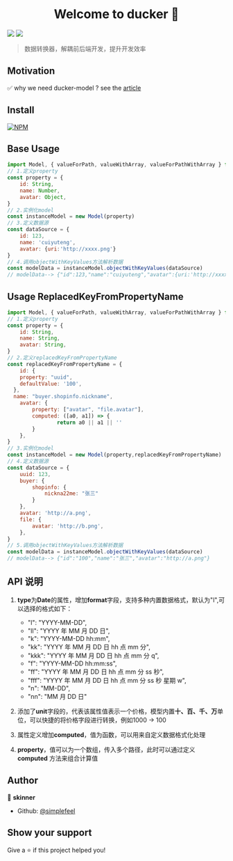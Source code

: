 <h1 align="center">Welcome to ducker 👋</h1>
<p>
  <img src="https://img.shields.io/badge/version-0.0.1-blue.svg?cacheSeconds=2592000" />
  <img src="https://badgen.net/badgesize/normal/https://raw.githubusercontent.com/simplefeel/ducker-model/master/dist/ducker.es5.js">
</p>

> 数据转换器，解耦前后端开发，提升开发效率

## Motivation

✅ why we need ducker-model ? see the [article](https://mp.weixin.qq.com/s/q6xybux0fhrUz5HE5TY0aA)

## Install

[![NPM](https://nodei.co/npm/ducker-model.png)](https://nodei.co/npm/ducker-model/)

## Base Usage

```js
import Model, { valueForPath, valueWithArray, valueForPathWithArray } from 'ducker-model'
// 1.定义property
const property = {
    id: String,
    name: Number,
    avatar: Object,
}
// 2.实例化model
const instanceModel = new Model(property)
// 3.定义数据源
const dataSource = {
    id: 123,
    name: 'cuiyuteng',
    avatar: {uri:'http://xxxx.png'}
}
// 4.调用objectWithKeyValues方法解析数据
const modelData = instanceModel.objectWithKeyValues(dataSource)
// modelData--> {"id":123,"name":"cuiyuteng","avatar":{uri:'http://xxxx.png'}}
```

## Usage ReplacedKeyFromPropertyName

```js
import Model, { valueForPath, valueWithArray, valueForPathWithArray } from 'ducker-model'
// 1.定义property
const property = {
	id: String,
	name: String,
	avatar: String,
}
// 2.定义replacedKeyFromPropertyName
const replacedKeyFromPropertyName = {
	id: {
    property: "uuid",
    defaultValue: '100',
  },
  name: "buyer.shopinfo.nickname",
	avatar: {
		property: ["avatar", "file.avatar"],
		computed: ([a0, a1]) => {
				return a0 || a1 || ''
		}
	},
}
// 3.实例化model
const instanceModel = new Model(property,replacedKeyFromPropertyName)
// 4.定义数据源
const dataSource = {
    uuid: 123,
    buyer: {
        shopinfo: {
            nickna22me: "张三"
        }
    },
    avatar: 'http://a.png',
    file: {
        avatar: 'http://b.png',
    },
}
// 5.调用objectWithKeyValues方法解析数据
const modelData = instanceModel.objectWithKeyValues(dataSource)
// modelData--> {"id":"100","name":"张三","avatar":"http://a.png"}
```


## API 说明

1. **type**为**Date**的属性，增加**format**字段，支持多种内置数据格式，默认为"l",可以选择的格式如下：

   - "l": "YYYY-MM-DD",
   - "ll": "YYYY 年 MM 月 DD 日",
   - "k": "YYYY-MM-DD hh:mm",
   - "kk": "YYYY 年 MM 月 DD 日 hh 点 mm 分",
   - "kkk": "YYYY 年 MM 月 DD 日 hh 点 mm 分 q",
   - "f": "YYYY-MM-DD hh:mm:ss",
   - "ff": "YYYY 年 MM 月 DD 日 hh 点 mm 分 ss 秒",
   - "fff": "YYYY 年 MM 月 DD 日 hh 点 mm 分 ss 秒 星期 w",
   - "n": "MM-DD",
   - "nn": "MM 月 DD 日"
   
2. 添加了**unit**字段的，代表该属性值表示一个价格，模型内置**十、百、千、万**单位，可以快捷的将价格字段进行转换，例如1000 -> 100

3. 属性定义增加**computed**，值为函数，可以用来自定义数据格式化处理

4. **property**，值可以为一个数组，传入多个路径，此时可以通过定义 **computed** 方法来组合计算值

## Author

👤 **skinner**

- Github: [@simplefeel](https://github.com/simplefeel)

## Show your support

Give a ⭐️ if this project helped you!

